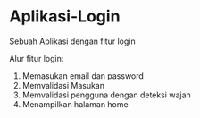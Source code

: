 # Aplikasi-Login
Sebuah Aplikasi dengan fitur login

Alur fitur login:
1. Memasukan email dan password
2. Memvalidasi Masukan
3. Memvalidasi pengguna dengan deteksi wajah
5. Menampilkan halaman home
